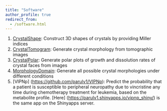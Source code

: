 ```yaml
---
title: "Software"
author_profile: true
redirect_from: 
  - /software.html
---
```


1. [CrystalShape](https://engineering.purdue.edu/ramkiites/software-developed/): Construct 3D shapes of crystals by providing Miller indices  
2. [CrystalTomogram](https://engineering.purdue.edu/ramkiites/software-developed/): Generate crystal morphology from tomographic images  
3. [CrystalPolar](https://engineering.purdue.edu/ramkiites/software-developed/): Generate polar plots of growth and dissolution rates of crystal faces from images  
4. [MorphologyDomain](https://engineering.purdue.edu/ramkiites/software-developed/): Generate all possible crystal morphologies under different conditions  
5. [VIPNp] (https://github.com/parulv1/VIPNp): Predict the probability that a patient is susceptible to peripheral neuropathy due to vincristine any time during chemotherapy treatment for leukemia, based on the metabolite profile. [Here] (https://parulv1.shinyapps.io/vipnp_shiny/) is the same app on the Shinyapps server.
